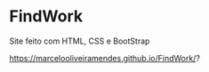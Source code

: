# FindWork

Site feito com HTML, CSS e BootStrap

https://marcelooliveiramendes.github.io/FindWork/?

